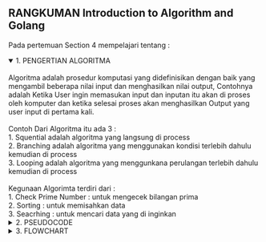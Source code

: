 ## RANGKUMAN Introduction to Algorithm and Golang

Pada pertemuan Section 4 mempelajari tentang :

<details open>
<summary>1. PENGERTIAN ALGORITMA</summary>
<br>
Algoritma adalah prosedur komputasi yang didefinisikan dengan baik yang mengambil beberapa nilai input dan menghasilkan nilai output, Contohnya adalah Ketika User ingin memasukan input dan inputan itu akan di proses oleh komputer dan ketika selesai proses akan menghasilkan Output yang user input di pertama kali.
<br>
<br>
Contoh Dari Algoritma itu ada 3 :
<br>
 1. Squential adalah algoritma yang langsung di process
   <br>
 2. Branching adalah algoritma yang menggunakan kondisi terlebih dahulu kemudian di process
   <br>
 3. Looping adalah algoritma yang menggunkana perulangan terlebih dahulu kemudian di process
<br>
<br>
Kegunaan Algorimta terdiri dari :
<br>
 1. Check Prime Number : untuk mengecek bilangan prima
   <br>
 2. Sorting            : untuk memisahkan data
   <br>
 3. Seacrhing          : untuk mencari data yang di inginkan
</details>

<details>
<summary>2. PSEUDOCODE</summary>
<br>
Pseudocode adalah deskripsi tingkat tinggi bersifat informal dan ringkas atas algoritma pemrograman komputer yang menggunakan konvensi struktural atas suatu bahasa pemrograman dengan tujuan untuk dibaca oleh manusia dan bukan mesin.
<br>
<br>
LUAS MENGHITUNG SEGITIGA :
<br>
1. INPUT `Alas` and `Tinggi`
<br>
2. CALCULATE `Luas = (Alas x Tinggi) / 2`
<br>
3. PRINT `Luas`
</details>

<details>
<summary>3. FLOWCHART</summary>
<br>
Flowchart adalah suatu bagan dengan simbol tertentu yang menggambarkan urutan proses secara detail, Flowchart pun banyak bentuknya dan cara penggunaannya.
<br>
<br>
Simbol - Simbol Flowchart :
<br>
-> Bentuk Oval(Terminator) = untuk memulai/mengakhiri pada proses flowchart
<br>
-> Bentuk Persegi Panjang(Processing) = untuk menunjukkan pengolahan yang dilakukan oleh komputer.
<br>
-> Bentuk Jajar Genjang(Input/Output) = untuk menyatakan proses input dan output tanpa tergantung dengan jenis peralatanya.
<br>
-> Bentuk Belah Ketupat(Decision) = untuk pemilihan proses berdasarkan kondisi yang ada/ditentukan.
<br>
-> Bentuk Segi Enam(Looping) = untuk menyatakan penyediaan tempat penyimpanan suatu pengolahan untuk memberi harga awal.
</details>
